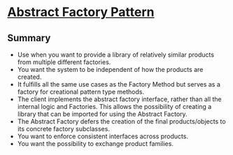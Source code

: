 # [Abstract Factory Pattern](https://sbcode.net/typescript/abstract_factory/)

## Summary

- Use when you want to provide a library of relatively similar products from multiple different factories.
- You want the system to be independent of how the products are created.
- It fulfills all the same use cases as the Factory Method but serves as a factory for creational pattern type methods.
- The client implements the abstract factory interface, rather than all the internal logic and Factories. This allows the possibility of creating a library that can be imported for using the Abstract Factory.
- The Abstract Factory defers the creation of the final products/objects to its concrete factory subclasses.
- You want to enforce consistent interfaces across products.
- You want the possibility to exchange product families.
